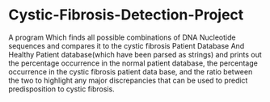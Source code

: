 # Cystic-Fibrosis-Detection-Project
A program Which finds all possible combinations of DNA Nucleotide sequences and compares it to the cystic fibrosis Patient Database And Healthy Patient database(which have been parsed as strings) and prints out the percentage occurrence in the normal patient database, the percentage occurrence in the cystic fibrosis patient data base, and the ratio between the two to highlight any major discrepancies that can be used to predict predisposition to cystic fibrosis.
